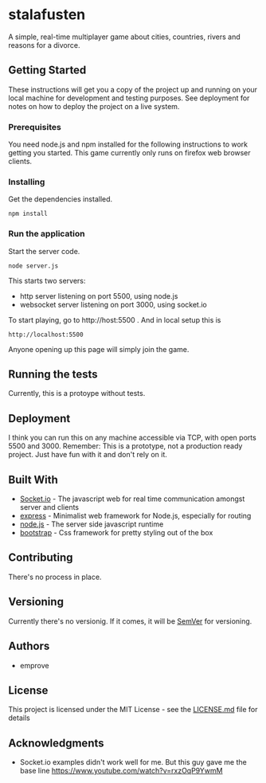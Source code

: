 # stalafusten
A simple, real-time multiplayer game about cities, countries, rivers and reasons for a divorce.


## Getting Started

These instructions will get you a copy of the project up and running on your local machine for development and testing purposes. See deployment for notes on how to deploy the project on a live system.

### Prerequisites

You need node.js and npm installed for the following instructions to work getting you started. This game currently only runs on firefox web browser clients.


### Installing

Get the dependencies installed.

```
npm install
```

### Run the application
Start the server code.

```
node server.js
```

This starts two servers:
* http server listening on port 5500, using node.js
* websocket server listening on port 3000, using socket.io

To start playing, go to http://host:5500 . And in local setup this is

```
http://localhost:5500
```

Anyone opening up this page will simply join the game.

## Running the tests

Currently, this is a protoype without tests.


## Deployment

I think you can run this on any machine accessible via TCP, with open ports 5500 and 3000. Remember: This is a prototype, not a production ready project. Just have fun with it and don't rely on it.

## Built With

* [Socket.io](https://socket.io/) - The javascript web for real time communication amongst server and clients 
* [express](https://expressjs.com/) - Minimalist web framework for Node.js, especially for routing
* [node.js](https://nodejs.org/) - The server side javascript runtime
* [bootstrap](https://getbootstrap.com/) - Css framework for pretty styling out of the box

## Contributing

There's no process in place.

## Versioning

Currently there's no versionig. If it comes, it will be  [SemVer](http://semver.org/) for versioning.

## Authors

* emprove


## License

This project is licensed under the MIT License - see the [LICENSE.md](LICENSE.md) file for details

## Acknowledgments

* Socket.io examples didn't work well for me. But this guy gave me the base line https://www.youtube.com/watch?v=rxzOqP9YwmM


